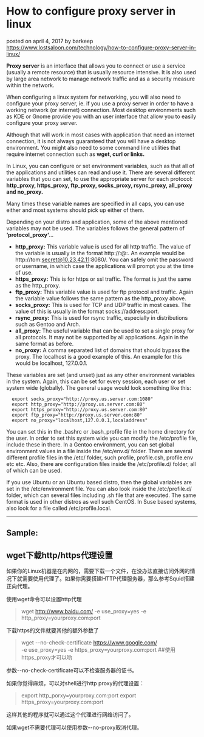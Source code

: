 # How to configure proxy server in linux

posted on april 4, 2017 by barkeep
https://www.lostsaloon.com/technology/how-to-configure-proxy-server-in-linux/

**Proxy server** is an interface that allows you to connect or use a service (usually a remote resource) that is usually resource intensive. It is also used by large area network to manage network traffic and as a security measure within the network.

When configuring a linux system for networking, you will also need to configure your proxy server, ie. if you use a proxy server in order to have a working network (or internet) connection. Most desktop environments such as KDE or Gnome provide you with an user interface that allow you to easily configure your proxy server.

Although that will work in most cases with application that need an internet connection, it is not always guaranteed that you will have a desktop environment. You might also need to some command line utilities that require internet connection such as **wget, curl or links.**

In Linux, you can configure or set environment variables, such as that all of the applications and utilities can read and use it. There are several different variables that you can set, to use the appropriate server for each protocol: **http_proxy, https_proxy, ftp_proxy, socks_proxy, rsync_proxy, all_proxy and no_proxy.**

Many times these variable names are specified in all caps, you can use either and most systems should pick up either of them.

Depending on your distro and application, some of the above mentioned variables may not be used. The variables follows the general pattern of **‘protocol_proxy‘**…

  - **http_proxy:** This variable value is used for all http traffic. The value of the variable is usually in the format http://<username>:<password>@<server>:<port>. An example would be http://tom:secret@10.23.42.11:8080/. You can safely omit the password or username, in which case the applications will prompt you at the time of use.
  - **https_proxy:** This is for https or ssl traffic. The format is just the same as the http_proxy.
  - **ftp_proxy:** This variable value is used for ftp protocol and traffic. Again the variable value follows the same pattern as the http_proxy above.
  - **socks_proxy:** This is used for TCP and UDP traffic in most cases. The value of this is usually in the format socks://address:port.
  - **rsync_proxy:** This is used for rsync traffic, especially in distributions such as Gentoo and Arch.
  - **all_proxy:** The useful variable that can be used to set a single proxy for all protocols. It may not be supported by all applications. Again in the same format as before.
  - **no_proxy:** A comma separated list of domains that should bypass the proxy. The localhost is a good example of this. An example for this would be localhost, 127.0.0.1.

  These variables are set (and unset) just as any other environment variables in the system. Again, this can be set for every session, each user or set system wide (globally). The general usage would look something like this:
```shell
  export socks_proxy="http://proxy.us.server.com:1080"
  export http_proxy="http://proxy.us.server.com:80"
  export https_proxy="http://proxy.us.server.com:80"
  export ftp_proxy="http://proxy.us.server.com:80"
  export no_proxy="localhost,127.0.0.1,localaddress"
```
You can set this in the .bashrc or .bash_profile file in the home directory for the user. In order to set this system wide you can modify the /etc/profile file, include these in there. In a Gentoo environment, you can set global environment values in a file inside the /etc/env.d/ folder. There are several different profile files in the /etc/ folder, such profile, profile.csh, profile.env etc etc. Also, there are configuration files inside the /etc/profile.d/ folder, all of which can be used.

If you use Ubuntu or an Ubuntu based distro, then the global variables are set in the /etc/environment file. You can also look inside the /etc/profile.d/ folder, which can several files including .sh file that are executed. The same format is used in other distros as well such CentOS. In Suse based systems, also look for a file called /etc/profile.local.

---

Sample:
--

wget下载http/https代理设置
--
如果你的Linux机器是在内网的，需要下载一个文件，在没办法直接访问外网的情况下就需要使用代理了。如果你需要搭建HTTP代理服务器，那么参考Squid搭建正向代理。

使用wget命令可以设置http代理

> wget http://www.baidu.com/ -e use_proxy=yes -e http_proxy=yourproxy.com:port

下载https的文件就要其他的额外参数了

> wget --no-check-certificate https://www.google.com/   \
  -e use_proxy=yes -e https_proxy=yourproxy.com:port   ##使用https_proxy才可以哟

参数--no-check-certificate可以不检查服务器的证书。

如果你觉得麻烦，可以对shell进行http proxy的代理设置：

> export http_porxy=yourproxy.com:port
  export https_proxy=yourproxy.com:port

这样其他的程序就可以通过这个代理进行网络访问了。

如果wget不需要代理可以使用参数--no-proxy取消代理。
